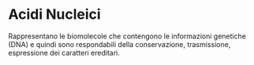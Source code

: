 # Acidi Nucleici
Rappresentano le biomolecole che contengono le informazioni genetiche (DNA) e quindi sono respondabili della conservazione, trasmissione, espressione dei caratteri ereditari. 
